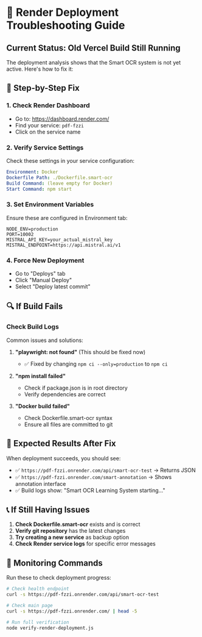 # 🔧 Render Deployment Troubleshooting Guide

## Current Status: Old Vercel Build Still Running

The deployment analysis shows that the Smart OCR system is not yet active. Here's how to fix it:

## 🎯 Step-by-Step Fix

### 1. Check Render Dashboard
- Go to: https://dashboard.render.com/
- Find your service: `pdf-fzzi`
- Click on the service name

### 2. Verify Service Settings
Check these settings in your service configuration:

```yaml
Environment: Docker
Dockerfile Path: ./Dockerfile.smart-ocr
Build Command: (leave empty for Docker)
Start Command: npm start
```

### 3. Set Environment Variables
Ensure these are configured in Environment tab:
```
NODE_ENV=production
PORT=10002
MISTRAL_API_KEY=your_actual_mistral_key
MISTRAL_ENDPOINT=https://api.mistral.ai/v1
```

### 4. Force New Deployment
- Go to "Deploys" tab
- Click "Manual Deploy"
- Select "Deploy latest commit"

## 🔍 If Build Fails

### Check Build Logs
Common issues and solutions:

1. **"playwright: not found"** (This should be fixed now)
   - ✅ Fixed by changing `npm ci --only=production` to `npm ci`

2. **"npm install failed"**
   - Check if package.json is in root directory
   - Verify dependencies are correct

3. **"Docker build failed"**
   - Check Dockerfile.smart-ocr syntax
   - Ensure all files are committed to git

## 🎯 Expected Results After Fix

When deployment succeeds, you should see:
- ✅ `https://pdf-fzzi.onrender.com/api/smart-ocr-test` → Returns JSON
- ✅ `https://pdf-fzzi.onrender.com/smart-annotation` → Shows annotation interface
- ✅ Build logs show: "Smart OCR Learning System starting..."

## 📞 If Still Having Issues

1. **Check Dockerfile.smart-ocr** exists and is correct
2. **Verify git repository** has the latest changes
3. **Try creating a new service** as backup option
4. **Check Render service logs** for specific error messages

## 🔄 Monitoring Commands

Run these to check deployment progress:
```bash
# Check health endpoint
curl -s https://pdf-fzzi.onrender.com/api/smart-ocr-test

# Check main page
curl -s https://pdf-fzzi.onrender.com/ | head -5

# Run full verification
node verify-render-deployment.js
```